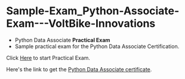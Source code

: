 # Sample-Exam_Python-Associate-Exam---VoltBike-Innovations
- Python Data Associate **Practical Exam**
- Sample practical exam for the Python Data Associate Certification.

Click [Here](https://app.datacamp.com/learn/projects/2566) to start Practical Exam.

Here's the link to get the [Python Data Associate certificate](https://www.datacamp.com/certificate/PDA0019493474605).
